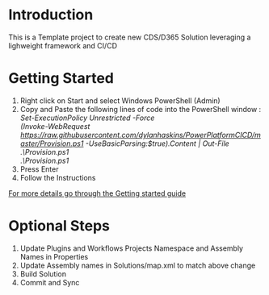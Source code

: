 # Introduction 
This is a Template project to create new CDS/D365 Solution leveraging a lighweight framework and CI/CD

# Getting Started
1.	Right click on Start and select Windows PowerShell (Admin)
1.	Copy and Paste the following lines of code into the PowerShell window :   
*Set-ExecutionPolicy Unrestricted -Force*  
*(Invoke-WebRequest https://raw.githubusercontent.com/dylanhaskins/PowerPlatformCICD/master/Provision.ps1 -UseBasicParsing:$true).Content | Out-File .\Provision.ps1*  
*.\Provision.ps1*
1.	Press Enter
1.	Follow the Instructions


[For more details go through the Getting started guide](https://github.com/dylanhaskins/PowerPlatformCICD/wiki/)

# Optional Steps
1.  Update Plugins and Workflows Projects Namespace and Assembly Names in Properties
1.	Update Assembly names in Solutions/map.xml to match above change
1.	Build Solution
1.  Commit and Sync
